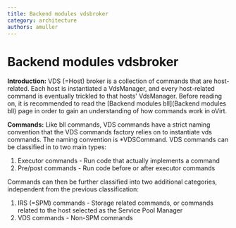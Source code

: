 ```yaml
---
title: Backend modules vdsbroker
category: architecture
authors: amuller
---
```


# Backend modules vdsbroker

**Introduction:** VDS (=Host) broker is a collection of commands that are host-related. Each host is instantiated a VdsManager, and every host-related command is eventually trickled to that hosts' VdsManager. Before reading on, it is recommended to read the [Backend modules bll](Backend modules bll) page in order to gain an understanding of how commands work in oVirt.

**Commands:** Like bll commands, VDS commands have a strict naming convention that the VDS commands factory relies on to instantiate vds commands. The naming convention is \*VDSCommand. VDS commands can be classified in to two main types:

1.  Executor commands - Run code that actually implements a command
2.  Pre/post commands - Run code before or after executor commands

Commands can then be further classified into two additional categories, independent from the previous classification:

1.  IRS (=SPM) commands - Storage related commands, or commands related to the host selected as the Service Pool Manager
2.  VDS commands - Non-SPM commands


